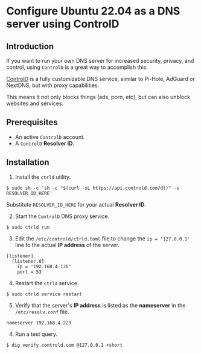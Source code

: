 # Configure Ubuntu 22.04 as a DNS server using ControlD

## Introduction
If you want to run your own DNS server for increased security, privacy, and control, using `ControlD` is a great way to accomplish this.

[ControlD](https://controld.com) is a fully customizable DNS service, similar to Pi-Hole, AdGuard or NextDNS, but with proxy capabilities. 

This means it not only blocks things (ads, porn, etc), but can also unblock websites and services.

## Prerequisites
* An active `ControlD` account.
* A `ControlD` **Resolver ID**.

## Installation

1. Install the `ctrld` utility.
~~~
$ sudo sh -c 'sh -c "$(curl -sL https://api.controld.com/dl)" -s RESOLVER_ID_HERE'
~~~
Substitute `RESOLVER_ID_HERE` for your actual **Resolver ID**.

2. Start the `ControlD` DNS proxy service.
~~~
$ sudo ctrld run
~~~
3. Edit the `/etc/controld/ctrld.toml` file to change the `ip = '127.0.0.1'` line to the actual **IP address** of the server.
~~~
[listener]
  [listener.0]
    ip = '192.168.4.136'
    port = 53
~~~
4. Restart the `ctrld` service.
~~~
$ sudo ctrld service restart
~~~
5. Verify that the server's **IP address** is listed as the **nameserver** in the `/etc/resolv.conf` file.
~~~
nameserver 192.168.4.223
~~~

4. Run a test query.
~~~
$ dig verify.controld.com @127.0.0.1 +short
~~~
